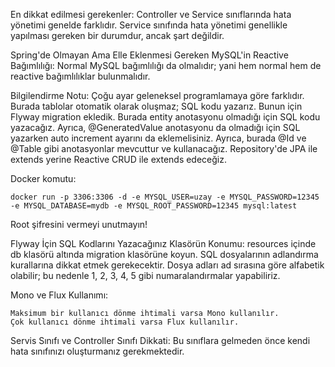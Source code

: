 En dikkat edilmesi gerekenler: Controller ve Service sınıflarında hata yönetimi genelde farklıdır. Service sınıfında hata yönetimi genellikle yapılması gereken bir durumdur, ancak şart değildir.

Spring'de Olmayan Ama Elle Eklenmesi Gereken MySQL'in Reactive Bağımlılığı: Normal MySQL bağımlılığı da olmalıdır; yani hem normal hem de reactive bağımlılıklar bulunmalıdır.

Bilgilendirme Notu: Çoğu ayar geleneksel programlamaya göre farklıdır. Burada tablolar otomatik olarak oluşmaz; SQL kodu yazarız. Bunun için Flyway migration ekledik. Burada entity anotasyonu olmadığı için SQL kodu yazacağız. Ayrıca, @GeneratedValue anotasyonu da olmadığı için SQL yazarken auto increment ayarını da eklemelisiniz. Ayrıca, burada @Id ve @Table gibi anotasyonlar mevcuttur ve kullanacağız. Repository'de JPA ile extends yerine Reactive CRUD ile extends edeceğiz.

Docker komutu:

    docker run -p 3306:3306 -d -e MYSQL_USER=uzay -e MYSQL_PASSWORD=12345 -e MYSQL_DATABASE=mydb -e MYSQL_ROOT_PASSWORD=12345 mysql:latest
Root şifresini vermeyi unutmayın!

Flyway İçin SQL Kodlarını Yazacağınız Klasörün Konumu: resources içinde db klasörü altında migration klasörüne koyun. SQL dosyalarının adlandırma kurallarına dikkat etmek gerekecektir. Dosya adları ad sırasına göre alfabetik olabilir; bu nedenle 1, 2, 3, 4, 5 gibi numaralandırmalar yapabiliriz.

Mono ve Flux Kullanımı:

    Maksimum bir kullanıcı dönme ihtimali varsa Mono kullanılır.
    Çok kullanıcı dönme ihtimali varsa Flux kullanılır.
Servis Sınıfı ve Controller Sınıfı Dikkati: Bu sınıflara gelmeden önce kendi hata sınıfınızı oluşturmanız gerekmektedir.
